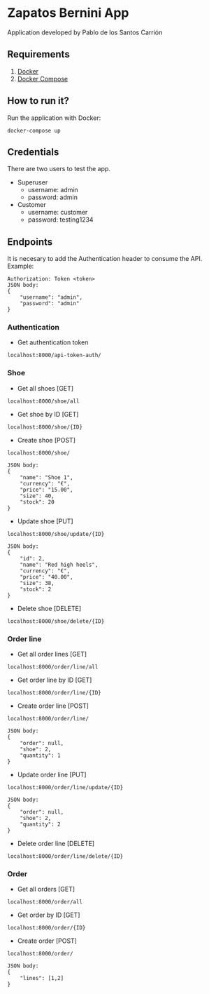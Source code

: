 # Zapatos Bernini App

Application developed by Pablo de los Santos Carrión

## Requirements

1. [Docker](https://docs.docker.com/install/)
2. [Docker Compose](https://docs.docker.com/compose/install/)

## How to run it?
Run the application with Docker:
```
docker-compose up
```
## Credentials
There are two users to test the app.

- Superuser
    - username: admin
    - password: admin
- Customer
    - username: customer
    - password: testing1234


## Endpoints

It is necesary to add the Authentication header to consume the API. Example:

```
Authorization: Token <token>
JSON body:
{
	"username": "admin",
	"password": "admin"
}
```

### Authentication
- Get authentication token
```
localhost:8000/api-token-auth/ 
```
### Shoe
- Get all shoes [GET]
```
localhost:8000/shoe/all
```
- Get shoe by ID [GET]
```
localhost:8000/shoe/{ID}
```
- Create shoe [POST]
```
localhost:8000/shoe/

JSON body:
{
    "name": "Shoe 1",
    "currency": "€",
    "price": "15.00",
    "size": 40,
    "stock": 20
}
```
- Update shoe [PUT]
```
localhost:8000/shoe/update/{ID}

JSON body:
{
	"id": 2,
	"name": "Red high heels",
	"currency": "€",
	"price": "40.00",
	"size": 38,
	"stock": 2
}
```
- Delete shoe [DELETE]
```
localhost:8000/shoe/delete/{ID}
```

### Order line
- Get all order lines [GET]
```
localhost:8000/order/line/all
```
- Get order line by ID [GET]
```
localhost:8000/order/line/{ID}
```
- Create order line [POST]
```
localhost:8000/order/line/

JSON body:
{
    "order": null,
    "shoe": 2,
    "quantity": 1
}
```
- Update order line [PUT]
```
localhost:8000/order/line/update/{ID}

JSON body:
{
	"order": null,
	"shoe": 2,
	"quantity": 2
}
```
- Delete order line [DELETE]
```
localhost:8000/order/line/delete/{ID}
```

### Order
- Get all orders [GET]
```
localhost:8000/order/all
```
- Get order by ID [GET]
```
localhost:8000/order/{ID}
```
- Create order [POST]
```
localhost:8000/order/

JSON body:
{
	"lines": [1,2]
}
```